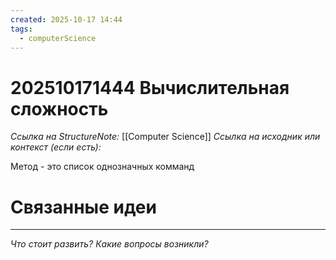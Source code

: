 ```yaml
---
created: 2025-10-17 14:44
tags:
  - computerScience
---
```

# 202510171444 Вычислительная сложность

*Ссылка на StructureNote:* [[Computer Science]]
*Ссылка на исходник или контекст (если есть):* 

Метод - это список однозначных комманд
# Связанные идеи

---

*Что стоит развить? Какие вопросы возникли?*